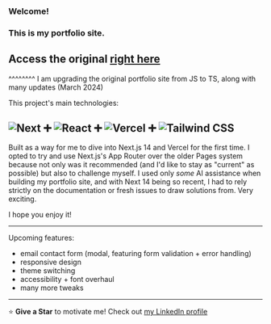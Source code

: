 ### Welcome!

### This is my portfolio site.

## Access the original [right here](https://chrisperrault.vercel.app/)

^^^^^^^^
I am upgrading the original portfolio site from JS to TS, along with many updates (March 2024)

This project's main technologies:

## ![Next](https://img.shields.io/badge/Next-black?style=for-the-badge&logo=next.js&logoColor=white) ➕ ![React](https://img.shields.io/badge/React-20232A?style=for-the-badge&logo=react&logoColor=61DAFB) ➕ ![Vercel](https://img.shields.io/badge/Vercel-000000?style=for-the-badge&logo=vercel&logoColor=white) ➕ ![Tailwind CSS](https://img.shields.io/badge/Tailwind_CSS-38B2AC?style=for-the-badge&logo=tailwind-css&logoColor=white)

Built as a way for me to dive into Next.js 14 and Vercel for the first time. I opted to try and use Next.js's App Router over the older Pages system because not only was it recommended (and I'd like to stay as "current" as possible) but also to challenge myself. I used only _some_ AI assistance when building my portfolio site, and with Next 14 being so recent, I had to rely strictly on the documentation or fresh issues to draw solutions from. Very exciting.

I hope you enjoy it!

---

Upcoming features:

- email contact form (modal, featuring form validation + error handling)
- responsive design
- theme switching
- accessibility + font overhaul
- many more tweaks

---

⭐ **Give a Star** to motivate me!
Check out [my LinkedIn profile](https://www.linkedin.com/in/christopherperrault/)
